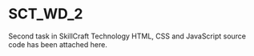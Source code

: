 # SCT_WD_2
Second task in SkillCraft Technology
HTML, CSS and JavaScript source code has been attached here.
